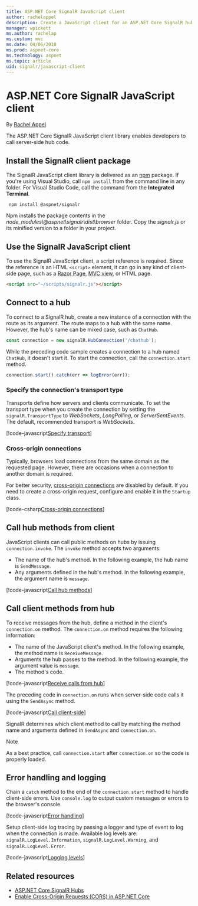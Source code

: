 ```yaml
---
title: ASP.NET Core SignalR JavaScript client
author: rachelappel
description: Create a JavaScript client for an ASP.NET Core SignalR hub.
manager: wpickett
ms.author: rachelap
ms.custom: mvc
ms.date: 04/06/2018
ms.prod: aspnet-core
ms.technology: aspnet
ms.topic: article
uid: signalr/javascript-client
---
```


# ASP.NET Core SignalR JavaScript client

By [Rachel Appel](http://twitter.com/rachelappel)

The ASP.NET Core SignalR JavaScript client library enables developers to call server-side hub code.

## Install the SignalR client package

The SignalR JavaScript client library is delivered as an [npm](https://www.npmjs.com/) package. If you're using Visual Studio, call `npm install` from the command line in any folder. For Visual Studio Code, call the command from the **Integrated Terminal**.

  ```console
   npm install @aspnet/signalr
  ```

Npm installs the package contents in the *node_modules\\@aspnet\signalr\dist\browser* folder. Copy the *signalr.js* or its minified version to a folder in your project.

## Use the SignalR JavaScript client

To use the SignalR JavaScript client, a script reference is required. Since the reference is an HTML `<script>` element, it can go in any kind of client-side page, such as a [Razor Page](xref:mvc/razor-pages/index?tabs=visual-studio), [MVC view](xref:mvc/views/overview), or HTML page.

```html
<script src="~/scripts/signalr.js"></script>
```

## Connect to a hub

To connect to a SignalR hub, create a new instance of a connection with the route as its argument. The route maps to a hub with the same name. However, the hub's name can be mixed case, such as `ChatHub`.

```javascript
const connection = new signalR.HubConnection('/chathub');
```

While the preceding code sample creates a connection to a hub named `ChatHub`, it doesn't start it. To start the connection, call the `connection.start` method.

```javascript
connection.start().catch(err => logError(err));
```

### Specify the connection's transport type

Transports define how servers and clients communicate. To set the transport type when you create the connection by setting the `signalR.TransportType` to *WebSockets*, *LongPolling*, or *ServerSentEvents*. The default, recommended transport is *WebSockets*.

[!code-javascript[Specify transport](javascript-client/sample/chat.js?range=1-3)]

### Cross-origin connections

Typically, browsers load connections from the same domain as the requested page. However, there are occasions when a connection to another domain is required.

For better security, [cross-origin connections](xref:security/cors) are disabled by default. If you need to create a cross-origin request, configure and enable it in the `Startup` class.

[!code-csharp[Cross-origin connections](javascript-client/sample/startup.cs?highlight=22-29,39-40)]

## Call hub methods from client

JavaScript clients can call public methods on hubs by issuing `connection.invoke`. The `invoke` method accepts two arguments:

* The name of the hub's method. In the following example, the hub name is `SendMessage`.
* Any arguments defined in the hub's method. In the following example, the argument name is `message`.

[!code-javascript[Call hub methods](javascript-client/sample/chat.js?range=13-16)]

## Call client methods from hub

To receive messages from the hub, define a method in the client's `connection.on` method. The `connection.on` method requires the following information:

* The name of the JavaScript client's method. In the following example, the method name is `ReceiveMessage`.
* Arguments the hub passes to the method. In the following example, the argument value is `message`.
* The method's code.

[!code-javascript[Receive calls from hub](javascript-client/sample/chat.js?range=6-9)]

The preceding code in `connection.on` runs when  server-side code calls it using the `SendAsync` method.

[!code-javascript[Call client-side](javascript-client/sample/chathub.cs?range=8-11)]

SignalR determines which client method to call by matching the method name and arguments defined in `SendAsync` and `connection.on`.

> [!NOTE]
> As a best practice, call `connection.start` after `connection.on` so the code is properly loaded.

## Error handling and logging

Chain a `catch` method to the end of the `connection.start` method to handle client-side errors. Use `console.log` to output custom messages or errors to the browser's console.

[!code-javascript[Error handling](javascript-client/sample/chat.js?range=11,18-20)]

Setup client-side log tracing by passing a logger and type of event to log when the connection is made. Available log levels are: `signalR.LogLevel.Information`, `signalR.LogLevel.Warning`, and `signalR.LogLevel.Error`.

[!code-javascript[Logging levels](javascript-client/sample/chat.js?range=2-4)]

## Related resources

* [ASP.NET Core SignalR Hubs](xref:signalr/hubs)
* [Enable Cross-Origin Requests (CORS) in ASP.NET Core](xref:security/cors)